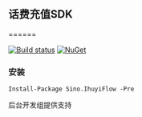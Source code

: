 ## 话费充值SDK
======

[![Build status](https://ci.appveyor.com/api/projects/status/fu71vlj9n9bixadg/branch/dev?svg=true)](https://ci.appveyor.com/project/vip56/sino-filemanager)
[![NuGet](https://img.shields.io/nuget/v/Nuget.Core.svg?style=plastic)](https://www.nuget.org/packages/Sino.FileManager)

### 安装
```
Install-Package Sino.IhuyiFlow -Pre
```
后台开发组提供支持
